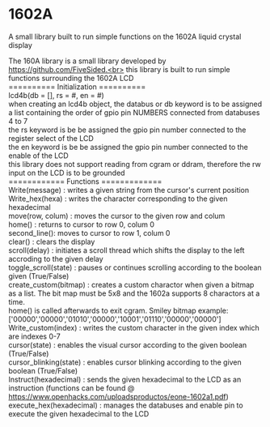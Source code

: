 # 1602A
A small library built to run simple functions on the 1602A liquid crystal display

The 160A library is a small library developed by https://github.com/FiveSided.<br>
this library is built to run simple functions surrounding the 1602A LCD<br>
========== Initialization ==========<br>
lcd4b(db = [], rs = #, en = #)<br>
when creating an lcd4b object, the databus or db keyword is to be assigned a list containing the order of gpio pin NUMBERS connected from databuses 4 to 7<br>
the rs keyword is be be assigned the gpio pin number connected to the register select of the LCD<br>
the en keyword is be be assigned the gpio pin number connected to the enable of the LCD<br>
this library does not support reading from cgram or ddram, therefore the rw input on the LCD is to be grounded<br>
============ Functions =============<br>
Write(message) : writes a given string from the cursor's current position<br>
Write_hex(hexa) : writes the character corresponding to the given hexadecimal<br>
move(row, colum) : moves the cursor to the given row and colum<br>
home() : returns to cursor to row 0, colum 0<br>
second_line(): moves to cursor to row 1, colum 0<br>
clear() : clears the display<br>
scroll(delay) : initiates a scroll thread which shifts the display to the left accroding to the given delay<br>
toggle_scroll(state) : pauses or continues scrolling according to the boolean given (True/False)<br>
create_custom(bitmap) : creates a custom charactor when given a bitmap as a list. The bit map must be 5x8 and the 1602a supports 8 charactors at a time.<br>
                         home() is called afterwards to exit cgram. Smiley bitmap example: ['00000','00000','01010','00000','10001','01110','00000','00000']<br>
Write_custom(index) : writes the custom character in the given index which are indexes 0-7<br>
cursor(state) : enables the visual cursor according to the given boolean (True/False)<br>
cursor_blinking(state) : enables cursor blinking according to the given boolean (True/False)<br>
Instruct(hexadecimal) : sends the given hexadecimal to the LCD as an instruction (functions can be found @ https://www.openhacks.com/uploadsproductos/eone-1602a1.pdf)<br>
execute_hex(hexadecimal) : manages the databuses and enable pin to execute the given hexadecimal to the LCD<br>
